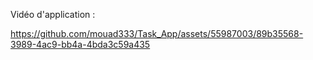 Vidéo d'application : 

https://github.com/mouad333/Task_App/assets/55987003/89b35568-3989-4ac9-bb4a-4bda3c59a435

